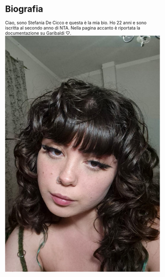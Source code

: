 # Biografia

Ciao, sono Stefania De Cicco e questa è la mia bio. Ho 22 anni e sono iscritta al secondo anno di NTA. Nella pagina accanto è riportata la documentazione su Garibaldi ♡.
![stefania](foto.jpg)